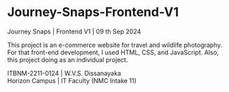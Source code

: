 # Journey-Snaps-Frontend-V1
Journey Snaps | Frontend V1 | 09 th Sep 2024 

This project is an e-commerce website for travel and wildlife photography. For that front-end development, I used HTML, CSS, and JavaScript. Also, this project doing as an individual project.  

ITBNM-2211-0124 | W.V.S. Dissanayaka  
Horizon Campus | IT Faculty (NMC Intake 11)
